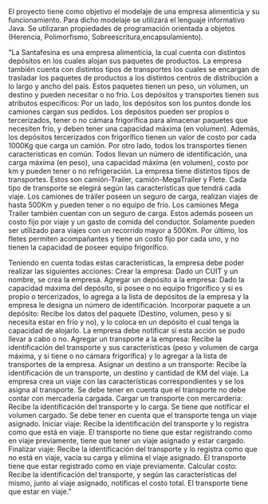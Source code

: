El proyecto tiene como objetivo el modelaje de una empresa alimenticia y su funcionamiento. Para dicho modelaje se utilizará el lenguaje informativo Java. Se utilizaran propiedades de programación orientada a objetos (Herencia, Polimorfismo, Sobreescritura,encapsulamiento).

"La Santafesina es una empresa alimenticia, la cual cuenta con distintos depósitos en los cuales alojan sus paquetes de productos. La empresa también cuenta con distintos tipos de transportes los cuales se encargan de trasladar los paquetes de productos a los distintos centros de distribución a lo largo y ancho del país. Estos paquetes tienen un peso, un volumen, un destino y pueden necesitar o no frío. Los depósitos y transportes tienen sus atributos específicos: Por un lado, los depósitos son los puntos donde los camiones cargan sus pedidos. Los depósitos pueden ser propios o tercerizados, tener o no cámara frigorífica para almacenar paquetes que necesiten frío, y deben tener una capacidad máxima (en volumen). Además, los depósitos tercerizados con frigorífico tienen un valor de costo por cada 1000Kg que carga un camión. Por otro lado, todos los transportes tienen características en común. Todos llevan un número de identificación, una carga máxima (en peso), una capacidad máxima (en volumen), costo por km y pueden tener o no refrigeración. La empresa tiene distintos tipos de transportes. Estos son camión-Trailer, camión-MegaTrailer y Flete. Cada tipo de transporte se elegirá según las características que tendrá cada viaje. Los camiones de tráiler poseen un seguro de carga, realizan viajes de hasta 500Km y pueden tener o no equipo de frío. Los camiones Mega Trailer también cuentan con un seguro de carga. Estos además poseen un costo fijo por viaje y un gasto de comida del conductor. Solamente pueden ser utilizado para viajes con un recorrido mayor a 500Km. Por último, los fletes permiten acompañantes y tiene un costo fijo por cada uno, y no tienen la capacidad de poseer equipo frigorífico.

Teniendo en cuenta todas estas características, la empresa debe poder realizar las siguientes acciones: Crear la empresa: Dado un CUIT y un nombre, se crea la empresa. Agregar un depósito a la empresa: Dado la capacidad máxima del depósito, si posee o no equipo frigorífico y si es propio o tercerizados, lo agrega a la lista de depósitos de la empresa y la empresa le designa un número de identificación. Incorporar paquete a un depósito: Recibe los datos del paquete (Destino, volumen, peso y si necesita estar en frío y no), y lo coloca en un depósito el cual tenga la capacidad de alojarlo. La empresa debe notificar si esta acción se pudo llevar a cabo o no. Agregar un transporte a la empresa: Recibe la identificación del transporte y sus características (peso y volumen de carga máxima, y si tiene o no cámara frigorífica) y lo agregar a la lista de transportes de la empresa. Asignar un destino a un transporte: Recibe la identificación de un transporte, un destino y cantidad de KM del viaje. La empresa crea un viaje con las características correspondientes y se los asigna al transporte. Se debe tener en cuenta que el transporte no debe contar con mercadería cargada. Cargar un transporte con mercarderia: Recibe la identificación del transporte y lo carga. Se tiene que notificar el volumen cargado. Se debe tener en cuenta que el transporte tenga un viaje asignado. Iniciar viaje: Recibe la identificación del transporte y lo registra como que está en viaje. El transporte no tiene que estar registrando como en viaje previamente, tiene que tener un viaje asignado y estar cargado. Finalizar viaje: Recibe la identificación del transporte y lo registra como que no está en viaje, vacía su carga y elimina el viaje asignado. El transporte tiene que estar registrado como en viaje previamente. Calcular costo: Recibe la identificación del transporte, y según las características del mismo, junto al viaje asignado, notificas el costo total. El transporte tiene que estar en viaje."
